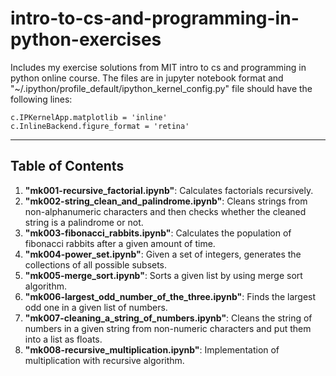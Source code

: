 # intro-to-cs-and-programming-in-python-exercises

Includes my exercise solutions from MIT intro to cs and programming in python online course. The files are in jupyter notebook format and "~/.ipython/profile_default/ipython_kernel_config.py" file should have the following lines:

`c.IPKernelApp.matplotlib = 'inline'`  
`c.InlineBackend.figure_format = 'retina'`

---

## Table of Contents

1. **"mk001-recursive_factorial.ipynb"**: Calculates factorials recursively.
2. **"mk002-string_clean_and_palindrome.ipynb"**: Cleans strings from non-alphanumeric characters and then checks whether the cleaned string is a palindrome or not.
3. **"mk003-fibonacci_rabbits.ipynb"**: Calculates the population of fibonacci rabbits after a given amount of time.
4. **"mk004-power_set.ipynb"**: Given a set of integers, generates the collections of all possible subsets.
5. **"mk005-merge_sort.ipynb"**: Sorts a given list by using merge sort algorithm.
6. **"mk006-largest_odd_number_of_the_three.ipynb"**: Finds the largest odd one in a given list of numbers.
7. **"mk007-cleaning_a_string_of_numbers.ipynb"**: Cleans the string of numbers in a given string from non-numeric characters and put them into a list as floats.
8. **"mk008-recursive_multiplication.ipynb"**: Implementation of multiplication with recursive algorithm.
